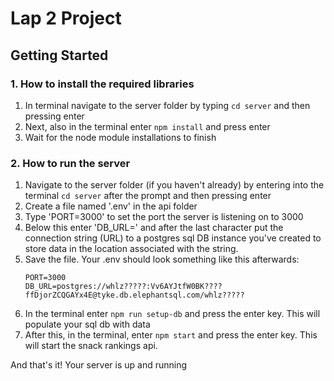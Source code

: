 # Lap 2 Project

## Getting Started
### 1. How to install the required libraries
1. In terminal navigate to the server folder by typing `cd server` and then pressing enter
2. Next, also in the terminal enter `npm install` and press enter
3. Wait for the node module installations to finish

### 2. How to run the server
1. Navigate to the server folder (if you haven't already) by entering into the terminal `cd server` after the prompt and then pressing enter
2. Create a file named '.env' in the api folder
3. Type 'PORT=3000' to set the port the server is listening on to 3000
4. Below this enter 'DB_URL=' and after the last character put the connection string (URL) to a postgres sql DB instance you've created to store data in the location associated with the string. 
5. Save the file. Your .env should look something like this afterwards:
    ```
    PORT=3000
    DB_URL=postgres://whlz?????:Vv6AYJtfW0BK????ffDjorZCQGAYx4E@tyke.db.elephantsql.com/whlz?????
    ```
6. In the terminal enter `npm run setup-db` and press the enter key. This will populate your sql db with data
7. After this, in the terminal, enter `npm start` and press the enter key. This will start the snack rankings api. 

And that's it! Your server is up and running
